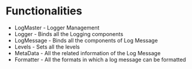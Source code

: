 # Functionalities

- LogMaster - Logger Management
- Logger - Binds all the Logging components
- LogMessage - Binds all the components of Log Message
- Levels - Sets all the levels
- MetaData - All the related information of the Log Message
- Formatter - All the formats in which a log message can be formatted
